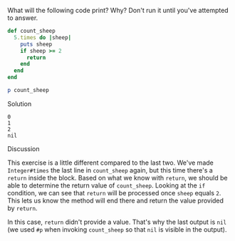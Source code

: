 What will the following code print? Why? Don't run it until you've attempted to answer.

```ruby
def count_sheep
  5.times do |sheep|
    puts sheep
    if sheep >= 2
      return
    end
  end
end

p count_sheep
```

Solution

```
0
1
2
nil
```

Discussion

This exercise is a little different compared to the last two. We've made `Integer#times` the last line in `count_sheep` again, but this time there's a `return` inside the block. Based on what we know with `return`, we should be able to determine the return value of `count_sheep`. Looking at the `if` condition, we can see that `return` will be processed once `sheep` equals `2`. This lets us know the method will end there and return the value provided by `return`.

In this case, `return` didn't provide a value. That's why the last output is `nil` (we used `#p` when invoking `count_sheep` so that `nil` is visible in the output).
